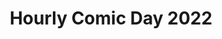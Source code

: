 ---
layout: story
title: Hourly Comic Day 2022
image: /assets/comics/hourlies2022-
imageType: .jpg
pageNumber: 1
baseurl: /other/hourlies/hourlies2022-
numPages: 5
---